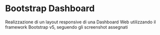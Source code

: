 # Bootstrap Dashboard

Realizzazione di un layout responsive di una Dashboard Web utilizzando il framework Bootstrap v5, seguendo gli screenshot assegnati
